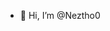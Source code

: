 - 👋 Hi, I’m @Neztho0

<!---
Neztho05/Neztho05 is a ✨ special ✨ repository because its `README.md` (this file) appears on your GitHub profile.
You can click the Preview link to take a look at your changes.
--->
